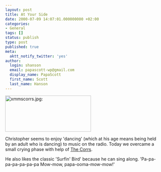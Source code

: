 ```yaml
---
layout: post
title: At Your Side
date: 2000-07-09 14:07:01.000000000 +02:00
categories:
- General
tags: []
status: publish
type: post
published: true
meta:
  aktt_notify_twitter: 'yes'
author:
  login: shanson
  email: papascott-wp@gmail.com
  display_name: PapaScott
  first_name: Scott
  last_name: Hanson
---
```

<p><a href="http://www.thecorrs.org/disco/lyrics/lyrics_a.html#ays"><img src="http://www.papascott.de/wordpress/wp-content/uploads/2000/07/xmmscorrs.jpg" height="116" width="275" border="0" alt="xmmscorrs.jpg: " /></a></p>
<p>Christopher seems to enjoy 'dancing' (which at his age means being held by an adult who is dancing) to music on the radio. Today we overcame a small crying phase with help of <a href="http://www.thecorrs.org/disco/lyrics/lyrics_a.html#ays">The Corrs</a>.</p>
<p>He also likes the classic 'Surfin' Bird' because he can sing along. 'Pa-pa-pa-pa-pa-pa-pa Mow-mow, papa-ooma-mow-mow!'</p>
